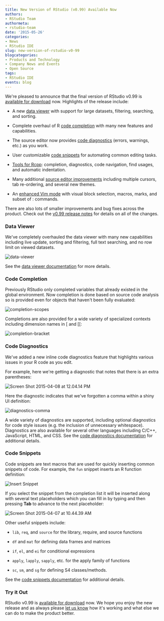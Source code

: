 ```yaml
---
title: New Version of RStudio (v0.99) Available Now
authors: 
- RStudio Team
authormeta: 
- rstudio-team
date: '2015-05-26'
categories:
- News
- RStudio IDE
slug: new-version-of-rstudio-v0-99
blogcategories:
- Products and Technology
- Company News and Events
- Open Source
tags:
- RStudio IDE
events: blog
---
```



We're pleased to announce that the final version of RStudio v0.99 is [available for download](https://www.rstudio.com/ide/download) now. Highlights of the release include:

  * A new [data viewer](https://support.rstudio.com/hc/en-us/articles/205175388-Using-the-Data-Viewer) with support for large datasets, filtering, searching, and sorting.

  * Complete overhaul of R [code completion](https://support.rstudio.com/hc/en-us/articles/205273297-Code-Completion) with many new features and capabilities.

  * The source editor now provides [code diagnostics](https://support.rstudio.com/hc/en-us/articles/205753617-Code-Diagnostics) (errors, warnings, etc.) as you work.

  * User customizable [code snippets](https://support.rstudio.com/hc/en-us/articles/204463668-Code-Snippets) for automating common editing tasks.

  * [Tools for Rcpp](https://blog.rstudio.com/2015/04/14/rstudio-v0-99-preview-tools-for-rcpp/): completion, diagnostics, code navigation, find usages, and automatic indentation.

  * Many additional [source editor improvements](https://blog.rstudio.com/2015/05/06/rstudio-v0-99-preview-more-editor-enhancements/) including multiple cursors, tab re-ordering, and several new themes.

  * An [enhanced Vim mode](https://blog.rstudio.com/2015/02/23/rstudio-0-99-preview-vim-mode-improvements/) with visual block selection, macros, marks, and subset of : commands.

There are also lots of smaller improvements and bug fixes across the product. Check out the [v0.99 release notes](https://www.rstudio.com/products/rstudio/release-notes/) for details on all of the changes.

### Data Viewer

We've completely overhauled the data viewer with many new capabilities including live update, sorting and filtering, full text searching, and no row limit on viewed datasets.

![data-viewer](https://rstudioblog.files.wordpress.com/2015/05/screen-shot-2015-05-06-at-12-01-14-pm.png)

See the [data viewer documentation](https://support.rstudio.com/hc/en-us/articles/205175388-Using-the-Data-Viewer) for more details.

### Code Completion

Previously RStudio only completed variables that already existed in the global environment. Now completion is done based on source code analysis so is provided even for objects that haven't been fully evaluated:

![completion-scopes](https://rstudioblog.files.wordpress.com/2015/05/screen-shot-2015-05-06-at-11-50-41-am.png)

Completions are also provided for a wide variety of specialized contexts including dimension names in [ and [[:

![completion-bracket](https://rstudioblog.files.wordpress.com/2015/05/screen-shot-2015-05-06-at-11-54-22-am.png)

### Code Diagnostics

We've added a new inline code diagnostics feature that highlights various issues in your R code as you edit.

For example, here we're getting a diagnostic that notes that there is an extra parentheses:

![Screen Shot 2015-04-08 at 12.04.14 PM](https://rstudioblog.files.wordpress.com/2015/04/screen-shot-2015-04-08-at-12-04-14-pm.png)

Here the diagnostic indicates that we've forgotten a comma within a shiny UI definition:

![diagnostics-comma](https://rstudioblog.files.wordpress.com/2015/04/screen-shot-2015-04-28-at-11-29-46-am.png)

A wide variety of diagnostics are supported, including optional diagnostics for code style issues (e.g. the inclusion of unnecessary whitespace). Diagnostics are also available for several other languages including C/C++, JavaScript, HTML, and CSS. See the [code diagnostics documentation](https://support.rstudio.com/hc/en-us/articles/205753617-Code-Diagnostics) for additional details.

### Code Snippets

Code snippets are text macros that are used for quickly inserting common snippets of code. For example, the `fun` snippet inserts an R function definition:

![Insert Snippet](https://rstudioblog.files.wordpress.com/2015/04/screen-shot-2015-04-07-at-10-39-50-am.png)

If you select the snippet from the completion list it will be inserted along with several text placeholders which you can fill in by typing and then pressing **Tab** to advance to the next placeholder:

![Screen Shot 2015-04-07 at 10.44.39 AM](https://rstudioblog.files.wordpress.com/2015/04/screen-shot-2015-04-07-at-10-44-39-am.png)

Other useful snippets include:

  * `lib`, `req`, and `source` for the library, require, and source functions

  * `df` and `mat` for defining data frames and matrices

  * `if`, `el`, and `ei` for conditional expressions

  * `apply`, `lapply`, `sapply`, etc. for the apply family of functions

  * `sc`, `sm`, and `sg` for defining S4 classes/methods.

See the [code snippets documentation](https://support.rstudio.com/hc/en-us/articles/204463668-Code-Snippets) for additional details.

### Try it Out

RStudio v0.99 is [available for download](https://www.rstudio.com/products/rstudio/download/) now. We hope you enjoy the new release and as always please [let us know](https://support.rstudio.com) how it's working and what else we can do to make the product better.

